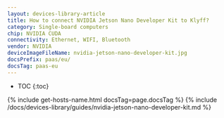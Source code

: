 ```yaml
---
layout: devices-library-article
title: How to connect NVIDIA Jetson Nano Developer Kit to Klyff?
category: Single-board computers
chip: NVIDIA CUDA
connectivity: Ethernet, WIFI, Bluetooth
vendor: NVIDIA
deviceImageFileName: nvidia-jetson-nano-developer-kit.jpg
docsPrefix: paas/eu/
docsTag: paas-eu
---
```



* TOC
{:toc}

{% include get-hosts-name.html docsTag=page.docsTag %}
{% include /docs/devices-library/guides/nvidia-jetson-nano-developer-kit.md %}
